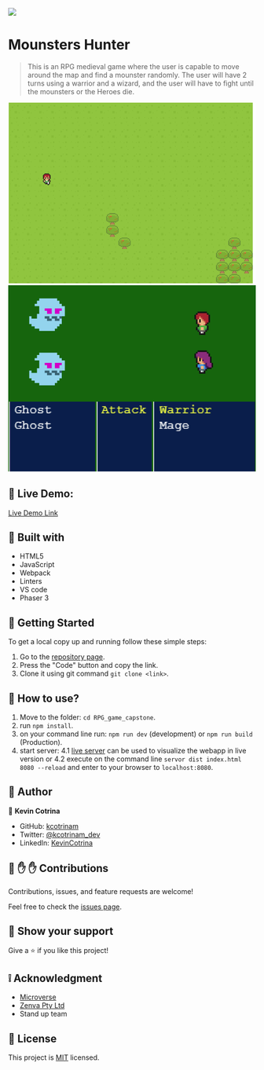 ![](https://img.shields.io/badge/Microverse-blueviolet)

# Mounsters Hunter

> This is an RPG medieval game where the user is capable to move around the map and find a mounster randomly. The user will have 2 turns using a warrior and a wizard, and the user will have to fight until the mounsters or the Heroes die.

![screenshot](./docs/screenshot1.png)
![screenshot](./docs/screenshot2.png)

## :red_circle: Live Demo:

[Live Demo Link]()

## :hammer: Built with

- HTML5
- JavaScript
- Webpack
- Linters
- VS code
- Phaser 3

## :construction_worker: Getting Started

To get a local copy up and running follow these simple steps:

1. Go to the [repository page](https://github.com/kcotrinam/RPG_game_capstone).
2. Press the "Code" button and copy the link.
3. Clone it using git command `git clone <link>`.

## :construction_worker: How to use?

1. Move to the folder: `cd RPG_game_capstone`.
2. run `npm install`.
3. on your command line run: `npm run dev` (development) or `npm run build` (Production).
4. start server:
   4.1 [live server](https://marketplace.visualstudio.com/items?itemName=ritwickdey.LiveServer) can be used to visualize the webapp in live version or
   4.2 execute on the command line `servor dist index.html 8080 --reload` and enter to your browser to `localhost:8080`.

## :bust_in_silhouette: Author

👤 **Kevin Cotrina**

- GitHub: [kcotrinam](https://github.com/kcotrinam)
- Twitter: [@kcotrinam_dev](https://twitter.com/kcotrinam_dev)
- LinkedIn: [KevinCotrina](https://www.linkedin.com/in/kevincotrina/)

## 🤝 :raised_hand: :raised_hand: Contributions

Contributions, issues, and feature requests are welcome!

Feel free to check the [issues page](https://github.com/kcotrinam/RPG_game_capstone/issues).

## :muscle: Show your support

Give a ⭐️ if you like this project!

## :grey_exclamation: Acknowledgment

- [Microverse](https://www.microverse.org/)
- [Zenva Pty Ltd](https://gamedevacademy.org/how-to-create-a-turn-based-rpg-game-in-phaser-3-part-1/)
- Stand up team

## 📝 License

This project is [MIT](LICENSE) licensed.

